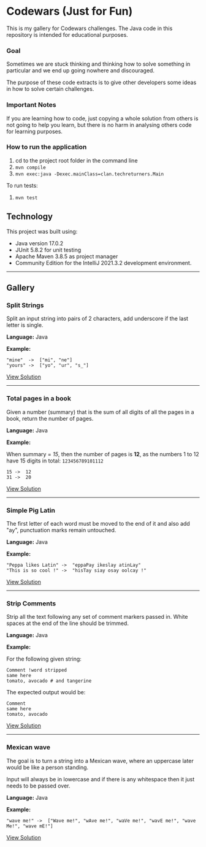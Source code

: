 # Codewars (Just for Fun)
This is my gallery for Codewars challenges. The Java code in this repository is intended for educational purposes.

### Goal
Sometimes we are stuck thinking and thinking how to solve something in particular and we end up going nowhere and discouraged.

The purpose of these code extracts is to give other developers some ideas in how to solve certain challenges.

### Important Notes
If you are learning how to code, just copying a whole solution from others is not going to help you learn, but there is no harm in analysing others code for learning purposes.

### How to run the application
1) cd to the project root folder in the command line
2) `mvn compile`
3) `mvn exec:java -Dexec.mainClass=clan.techreturners.Main`

To run tests:
1) `mvn test`

## Technology
This project was built using:
- Java version 17.0.2
- JUnit 5.8.2 for unit testing
- Apache Maven 3.8.5 as project manager
- Community Edition for the IntelliJ 2021.3.2 development environment.

---
## Gallery

### Split Strings

Split an input string into pairs of 2 characters, add underscore if the last letter is single.

**Language:** Java

**Example:**
```
"mine"  ->  ["mi", "ne"]
"yours" ->  ["yo", "ur", "s_"]
```

[View Solution](src/main/java/clan/techreturners/SplitStrings.java)

- - -
### Total pages in a book

Given a number (summary) that is the sum of all digits of all the pages in a book, return the number of pages.

**Language:** Java

**Example:**

When summary = *15*, then the number of pages is **12**, as the numbers 1 to 12 have 15 digits in total: ``123456789101112`` 

```
15 ->  12
31 ->  20
```

[View Solution](src/main/java/clan/techreturners/PagesInABook.java)

- - -
### Simple Pig Latin

The first letter of each word must be moved to the end of it and also add "ay", punctuation marks remain untouched.

**Language:** Java

**Example:**

```
"Peppa likes Latin" ->  "eppaPay ikeslay atinLay"
"This is so cool !" ->  "hisTay siay osay oolcay !"
```

[View Solution](src/main/java/clan/techreturners/SimplePigLatin.java)

- - -
### Strip Comments

Strip all the text following any set of comment markers passed in. White spaces at the end of the line should be trimmed.

**Language:** Java

**Example:**

For the following given string:
```
Comment !word stripped
same here
tomato, avocado # and tangerine
```

The expected output would be:
```
Comment
same here
tomato, avocado
```

[View Solution](src/main/java/clan/techreturners/StripComments.java)

- - -
### Mexican wave

The goal is to turn a string into a Mexican wave, where an uppercase later would be like a person standing. 

Input will always be in lowercase and if there is any whitespace then it just needs to be passed over.  

**Language:** Java

**Example:**

```
"wave me!" ->  ["Wave me!", "wAve me!", "waVe me!", "wavE me!", "wave Me!", "wave mE!"]
```

[View Solution](src/main/java/clan/techreturners/SimplePigLatin.java)

